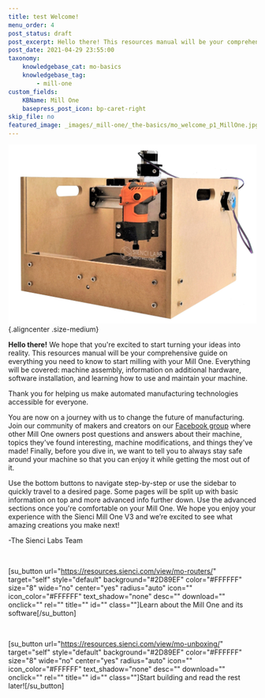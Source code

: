 ```yaml
---
title: test Welcome!
menu_order: 4
post_status: draft
post_excerpt: Hello there! This resources manual will be your comprehensive guide on everything you need to know to start cutting with your Mill One including assembly, software, CNC use, and maintenance.
post_date: 2021-04-29 23:55:00
taxonomy:
    knowledgebase_cat: mo-basics
    knowledgebase_tag:
        - mill-one
custom_fields:
    KBName: Mill One
    basepress_post_icon: bp-caret-right
skip_file: no
featured_image: _images/_mill-one/_the-basics/mo_welcome_p1_MillOne.jpg
---
```


![](/_images/_mill-one/_the-basics/mo_welcome_p1_MillOne.jpg){.aligncenter .size-medium}

<strong>Hello there!</strong> We hope that you're excited to start turning your ideas into reality. This resources manual will be your comprehensive guide on everything you need to know to start milling with your Mill One. Everything will be covered: machine assembly, information on additional hardware, software installation, and learning how to use and maintain your machine.

Thank you for helping us make automated manufacturing technologies accessible for everyone.

You are now on a journey with us to change the future of manufacturing. Join our community of makers and creators on our <a href="https://www.facebook.com/groups/mill.one/" target="_blank" rel="noopener">Facebook group</a> where other Mill One owners post questions and answers about their machine, topics they've found interesting, machine modifications, and things they've made! Finally, before you dive in, we want to tell you to always stay safe around your machine so that you can enjoy it while getting the most out of it.

Use the bottom buttons to navigate step-by-step or use the sidebar to quickly travel to a desired page. Some pages will be split up with basic information on top and more advanced info further down. Use the advanced sections once you're comfortable on your Mill One. We hope you enjoy your experience with the Sienci Mill One V3 and we’re excited to see what amazing creations you make next!

-The Sienci Labs Team

&nbsp;

[su_button url="https://resources.sienci.com/view/mo-routers/" target="self" style="default" background="#2D89EF" color="#FFFFFF" size="8" wide="no" center="yes" radius="auto" icon="" icon_color="#FFFFFF" text_shadow="none" desc="" download="" onclick="" rel="" title="" id="" class=""]Learn about the Mill One and its software[/su_button]

&nbsp;

[su_button url="https://resources.sienci.com/view/mo-unboxing/" target="self" style="default" background="#2D89EF" color="#FFFFFF" size="8" wide="no" center="yes" radius="auto" icon="" icon_color="#FFFFFF" text_shadow="none" desc="" download="" onclick="" rel="" title="" id="" class=""]Start building and read the rest later![/su_button]
